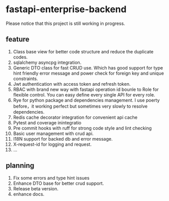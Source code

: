 # fastapi-enterprise-backend
Please notice that this project is still working in progress.
## feature
1. Class base view for better code structure and reduce the duplicate codes.
2. sqlalchemy asyncpg integration.
3. Generic DTO class for fast CRUD use. Which has good support for type hint friendly error message and power check for foreign key and unique constraints.
4. Jwt authentication with access token and refresh token.
5. RBAC with brand new way with fastapi operation id bounle to Role for flexible control. You can easy define every single API for every role.
6. Rye for python package and dependencies management. I use poerty before，it working perfect but sometimes very slowly to resolve dependencies.
7. Redis cache decorator integration for convenient api cache
8. Pytest and coverage inintegratio
9. Pre commit hooks with ruff for strong code style and lint checking
10. Basic user management with crud api.
11. I18N support for backed db and error message.
12. X-request-id for logging and request.
13. ...
## planning
1. Fix some errors and type hint issues
2. Enhance DTO base for better crud support.
3. Release beta version.
4. enhance docs.
